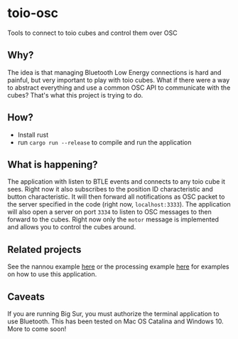 # toio-osc
Tools to connect to toio cubes and control them over OSC

## Why?
The idea is that managing Bluetooth Low Energy connections is hard and painful, 
but very important to play with toio cubes. What if there were a way to abstract
everything and use a common OSC API to communicate with the cubes? That's what this
project is trying to do.

## How?

* Install rust
* run `cargo run --release` to compile and run the application

## What is happening?
The application with listen to BTLE events and connects to any toio cube it sees.
Right now it also subscribes to the position ID characteristic and button characteristic.
It will then forward all notifications as OSC packet to the server specified in the code
(right now, `localhost:3333`).
The application will also open a server on port `3334` to listen to OSC messages to then
forward to the cubes. Right now only the `motor` message is implemented and allows you 
to control the cubes around.

## Related projects
See the nannou example [here](https://github.com/MacTuitui/toio-nannou) or 
the processing example [here](https://github.com/MacTuitui/toio_processing) 
for examples on how to use this application.

## Caveats
If you are running Big Sur, you must authorize the terminal application to use 
Bluetooth. 
This has been tested on Mac OS Catalina and Windows 10. More to come soon!
